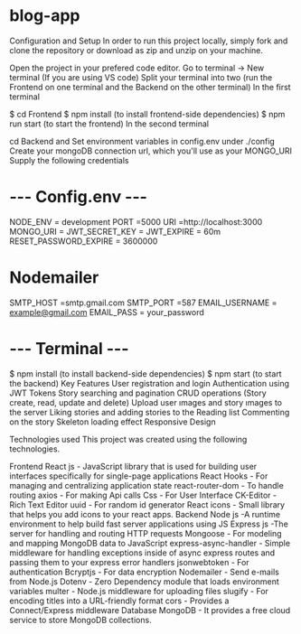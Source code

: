 # blog-app
Configuration and Setup
In order to run this project locally, simply fork and clone the repository or download as zip and unzip on your machine.

Open the project in your prefered code editor.
Go to terminal -> New terminal (If you are using VS code)
Split your terminal into two (run the Frontend on one terminal and the Backend on the other terminal)
In the first terminal

$ cd Frontend
$ npm install (to install frontend-side dependencies)
$ npm run  start (to start the frontend)
In the second terminal

cd Backend and Set environment variables in config.env under ./config
Create your mongoDB connection url, which you'll use as your MONGO_URI
Supply the following credentials
#  ---  Config.env  ---

NODE_ENV = development
PORT =5000
URI =http://localhost:3000
MONGO_URI =
JWT_SECRET_KEY =
JWT_EXPIRE = 60m
RESET_PASSWORD_EXPIRE = 3600000 

# Nodemailer

SMTP_HOST =smtp.gmail.com
SMTP_PORT =587
EMAIL_USERNAME = example@gmail.com
EMAIL_PASS = your_password
# --- Terminal ---

$ npm install (to install backend-side dependencies)
$ npm start (to start the backend)
Key Features
User registration and login
Authentication using JWT Tokens
Story searching and pagination
CRUD operations (Story create, read, update and delete)
Upload user ımages and story ımages to the server
Liking stories and adding stories to the Reading list
Commenting on the story
Skeleton loading effect
Responsive Design

Technologies used
This project was created using the following technologies.

Frontend
React js - JavaScript library that is used for building user interfaces specifically for single-page applications
React Hooks - For managing and centralizing application state
react-router-dom - To handle routing
axios - For making Api calls
Css - For User Interface
CK-Editor - Rich Text Editor
uuid - For random id generator
React icons - Small library that helps you add icons to your react apps.
Backend
Node js -A runtime environment to help build fast server applications using JS
Express js -The server for handling and routing HTTP requests
Mongoose - For modeling and mapping MongoDB data to JavaScript
express-async-handler - Simple middleware for handling exceptions inside of async express routes and passing them to your express error handlers
jsonwebtoken - For authentication
Bcryptjs - For data encryption
Nodemailer - Send e-mails from Node.js
Dotenv - Zero Dependency module that loads environment variables
multer - Node.js middleware for uploading files
slugify - For encoding titles into a URL-friendly format
cors - Provides a Connect/Express middleware
Database
MongoDB - It provides a free cloud service to store MongoDB collections.

